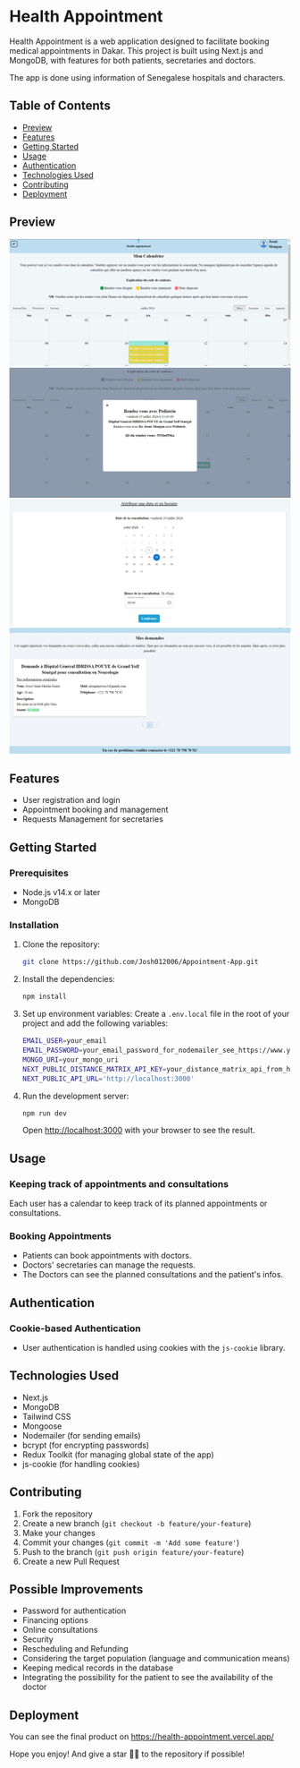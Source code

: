 # Health Appointment

Health Appointment is a web application designed to facilitate booking medical appointments in Dakar. This project is built using Next.js and MongoDB, with features for both patients, secretaries and doctors.

The app is done using information of Senegalese hospitals and characters.

## Table of Contents
- [Preview](#preview)
- [Features](#features)
- [Getting Started](#getting-started)
- [Usage](#usage)
- [Authentication](#authentication)
- [Technologies Used](#technologies-used)
- [Contributing](#contributing)
- [Deployment](#deployment)

## Preview
<img src="/public/preview1.webp" alt="preview1"/>
<img src="/public/preview2.webp" alt="preview2"/>
<img src="/public/preview3.webp" alt="preview3"/>
<img src="/public/preview4.webp" alt="preview4"/>


## Features
- User registration and login
- Appointment booking and management
- Requests Management for secretaries

## Getting Started

### Prerequisites
- Node.js v14.x or later
- MongoDB

### Installation
1. Clone the repository:
    ```bash
    git clone https://github.com/Josh012006/Appointment-App.git
    ```

2. Install the dependencies:
    ```bash
    npm install
    ```

3. Set up environment variables:
    Create a `.env.local` file in the root of your project and add the following variables:
    ```bash
    EMAIL_USER=your_email
    EMAIL_PASSWORD=your_email_password_for_nodemailer_see_https://www.youtube.com/watch?v=QDIOBsMBEI0&t=707s
    MONGO_URI=your_mongo_uri
    NEXT_PUBLIC_DISTANCE_MATRIX_API_KEY=your_distance_matrix_api_from_https://distancematrix.ai/
    NEXT_PUBLIC_API_URL='http://localhost:3000'
    ```

4. Run the development server:
    ```bash
    npm run dev
    ```

    Open [http://localhost:3000](http://localhost:3000) with your browser to see the result.

## Usage

### Keeping track of appointments and consultations
Each user has a calendar to keep track of its planned appointments or consultations.

### Booking Appointments
- Patients can book appointments with doctors.
- Doctors' secretaries can manage the requests.
- The Doctors can see the planned consultations and the patient's infos.


## Authentication

### Cookie-based Authentication
- User authentication is handled using cookies with the `js-cookie` library.

## Technologies Used
- Next.js
- MongoDB
- Tailwind CSS
- Mongoose
- Nodemailer (for sending emails)
- bcrypt (for encrypting passwords)
- Redux Toolkit (for managing global state of the app)
- js-cookie (for handling cookies)

## Contributing
1. Fork the repository
2. Create a new branch (`git checkout -b feature/your-feature`)
3. Make your changes
4. Commit your changes (`git commit -m 'Add some feature'`)
5. Push to the branch (`git push origin feature/your-feature`)
6. Create a new Pull Request

## Possible Improvements
- Password for authentication
- Financing options
- Online consultations
- Security
- Rescheduling and Refunding
- Considering the target population (language and communication means)
- Keeping medical records in the database
- Integrating the possibility for the patient to see the availability of the doctor


## Deployment
You can see the final product on https://health-appointment.vercel.app/

Hope you enjoy! And give a star 🌟💫 to the repository if possible!
